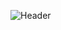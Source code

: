 ![Header](https://github.com/akselipalmer/akselipalmer/assets/16160255/833bfb19-2d6a-4d71-a0c3-e06becb0baf4)
